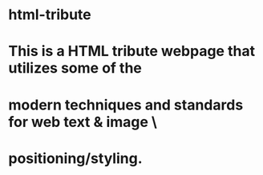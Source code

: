 # html-tribute
#
# This is a HTML tribute webpage that utilizes some of the
# modern techniques and standards for web text & image \
# positioning/styling.
